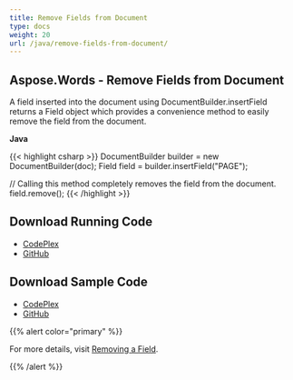 ```yaml
---
title: Remove Fields from Document
type: docs
weight: 20
url: /java/remove-fields-from-document/
---
```


## **Aspose.Words - Remove Fields from Document**

A field inserted into the document using DocumentBuilder.insertField returns a Field object which provides a convenience method to easily remove the field from the document.

**Java**

{{< highlight csharp >}}
DocumentBuilder builder = new DocumentBuilder(doc);
Field field = builder.insertField("PAGE");

// Calling this method completely removes the field from the document.
field.remove();
{{< /highlight >}}

## **Download Running Code**

- [CodePlex](https://asposewordsjavaapachepoi.codeplex.com/releases/view/618321)
- [GitHub](https://github.com/aspose-words/Aspose.Words-for-Java/releases/tag/Aspose.Words_Java_for_Apache_POI_WP-v1.0.0)

## **Download Sample Code**

- [CodePlex](https://asposewordsjavaapachepoi.codeplex.com/SourceControl/latest#src/main/java/com/aspose/words/examples/asposefeatures/workingwithfields/removefields/AsposeRemoveFields.java)
- [GitHub](https://github.com/aspose-words/Aspose.Words-for-Java/blob/master/Plugins/Aspose_Words_for_Apache_POI/src/main/java/com/aspose/words/examples/asposefeatures/workingwithfields/removefields/AsposeRemoveFields.java)

{{% alert color="primary" %}} 

For more details, visit [Removing a Field](/words/java/insert-and-remove-field/#insertandremovefield-removingafield).

{{% /alert %}}
